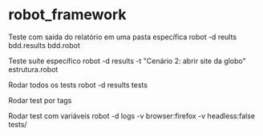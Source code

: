 # robot_framework

Teste com saida do relatório em uma pasta específica
robot -d reults bdd.results bdd.robot

Teste suíte específico
robot -d results -t "Cenário 2: abrir site da globo" estrutura.robot

Rodar todos os tests
robot -d results tests

Rodar test por tags

Rodar test com variáveis
robot -d logs -v browser:firefox -v headless:false tests/     